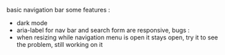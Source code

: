 basic navigation bar
some features :

- dark mode
- aria-label for nav bar and search form are responsive,
  bugs :
- when resizing while navigation menu is open it stays open, try it to see the problem, still working on it
